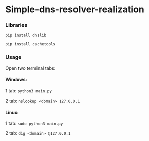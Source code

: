 # Simple-dns-resolver-realization
### Libraries
`pip install dnslib`

`pip install cachetools`
### Usage
Open two terminal tabs:
#### Windows:
1 tab: `python3 main.py`

2 tab: `nslookup <domain> 127.0.0.1`

#### Linux:
1 tab: `sudo python3 main.py`

2 tab: `dig <domain> @127.0.0.1`
